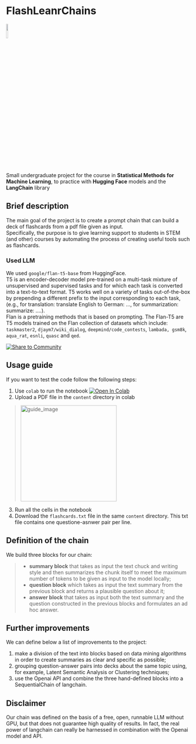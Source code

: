 # FlashLeanrChains

<img src="https://github.com/Engrima18/FlashLearnChain/assets/93355495/863aaf30-a38f-4eaf-b925-eb49f1b6b806" width=10% height=10%>

Small undergraduate project for the course in **Statistical Methods for Machine Learning**, to practice with **Hugging Face** models and the **LangChain** library

## Brief description
The main goal of the project is to create a prompt chain that can build a deck of flashcards from a pdf file given as input.\
Specifically, the purpose is to give learning support to students in STEM (and other) courses by automating the process of creating useful tools such as flashcards.

### Used LLM
We used `google/flan-t5-base` from HuggingFace.\
T5 is an encoder-decoder model pre-trained on a multi-task mixture of unsupervised and supervised tasks and for which each task is converted into a text-to-text format. T5 works well on a variety of tasks out-of-the-box by prepending a different prefix to the input corresponding to each task, (e.g., for translation: translate English to German: …, for summarization: summarize: ….).\
Flan is a pretraining methods that is based on prompting. The Flan-T5 are T5 models trained on the Flan collection of datasets which include: `taskmaster2`, `djaym7/wiki_dialog`, `deepmind/code_contests`, `lambada, gsm8k`, `aqua_rat`, `esnli`, `quasc` and `qed`.

[![Share to Community](https://huggingface.co/datasets/huggingface/badges/raw/main/powered-by-huggingface-dark.svg)](https://huggingface.co/google/flan-t5-large)

## Usage guide
If you want to test the code follow the following steps:

1. Use `colab` to run the notebook  [![Open In Colab](https://colab.research.google.com/assets/colab-badge.svg)](https://colab.research.google.com/drive/1rdpaBsDhvR9iMWct_-7ydEIxq9ZYCQHp#scrollTo=7M3fZZVPllhv)
2. Upload a PDF file in the `content` directory in colab
> <img width="262" alt="guide_image" src="https://github.com/Engrima18/FlashLeanrChain/assets/93355495/bfff446e-715f-43cb-941a-8ee175781c96">

3. Run all the cells in the notebook
4. Download the `flashcards.txt` file in the same `content` directory. This txt file contains one questione-asnwer pair per line.

## Definition of the chain
We build three blocks for our chain:
>- **summary block** that takes as input the text chuck and writing style and then summarizes the chunk itself to meet the maximum number of tokens to be given as input to the model locally;
>- **question block** which takes as input the text summary from the previous block and returns a plausible question about it;
>- **answer block** that takes as input both the text summary and the question constructed in the previous blocks and formulates an ad hoc answer.

## Further improvements
We can define below a list of improvements to the project:

1. make a division of the text into blocks based on data mining algorithms in order to create summaries as clear and specific as possible;
2. grouping question-answer pairs into decks about the same topic using, for example, Latent Semantic Analysis or Clustering techniques;
3. use the Openai API and combine the three hand-defined blocks into a SequentialChain of langchain.

## Disclaimer

Our chain was defined on the basis of a free, open, runnable LLM without GPU, but that does not guarantee high quality of results.
In fact, the real power of langchain can really be harnessed in combination with the Openai model and API.

